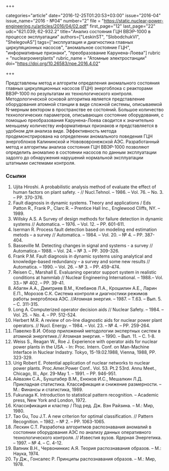 +++

categories="article"
date="2016-12-25T01:20:53+03:00"
issue="2016-04"
issue_name="2016 - №04"
number="2"
file = "https://static.nuclear-power-engineering.ru/articles/2016/04/02.pdf"
first_page="12"
last_page="22"
udc="621.039; 62-932.2"
title="Анализ состояния ГЦН ВВЭР-1000 в процессе эксплуатации"
authors=["LeskinST", "SlobodchukVI", "ShelegovAS"]
tags=["эксплуатация и диагностика главных циркуляционных насосов", "аномальное состояние ГЦН", "информативные признаки", "преобразование Карунена-Лоева"]
rubric = "nuclearpowerplants"
rubric_name = "Aтомные электростанции"
doi="https://doi.org/10.26583/npe.2016.4.02"

+++

Представлены метод и алгоритм определения аномального состояния главных циркуляционных насосов (ГЦН) энергоблока с реакторами ВВЭР-1000 по результатам их технологического контроля. Методологической основой алгоритма является представление оборудования атомной станции в виде сложной системы, описываемой N-мерным вектором в пространстве ее состояний. Большое количество технологических параметров, описывающих состояние оборудования, с помощью преобразования Карунена-Лоева сводится к значительно меньшему количеству информативных признаков и представляется в удобном для анализа виде. Эффективность метода продемонстрирована на определении аномального поведения ГЦН энергоблоков Калининской и Новововронежской АЭС. Разработанный метод и алгоритмы анализа состояния ГЦН ВВЭР-1000 позволяют определить аномалию в состоянии насосов по данным эксплуатации задолго до обнаружения нарушений нормальной эксплуатации штатными системами контроля.

### Ссылки

1. Ujita Hiroshi. A probabilistic analysis method of evaluate the effect of human factors on plant safety. - // Nucl.Tehnol. – 1986. – Vol. 76. – No. 3. – PP. 370-376.
2. Fault diagnosis in dynamic systems. Theory and applications / Eds Patton R., Frank P., Clarc R. – Prentice Hall Inc., Englewood Cliffs, NY. – 1989.
3. Willsky A.S. A Survey of design methods for failure detection in dynamic systems // Automatica. – 1976. – Vol. 12. – PP. 601-611.
4. Iserman R. Process fault detection based on modeling end estimation metods – a survey // Automatica. – 1984. – Vol. 20. – № 4. – PP. 387-404.
5. Basseville M. Detecting changes in signal and systems - a survey // Automatica.– 1988. – Vol. 24. – № 3. – PP. 309-326.
6. Frank P.M. Fault diagnosis in dynamic systems using analytical and knowledge-based redundancy – a survey and some new results // Automatica. – 1990. – Vol. 26. – № 3. – PP. 459-474.
7. Reisen C., Marshall E. Evaluaning operator support system in realistic conditions at hammlab // Nuclear Engineering International. – 1988.– Vol. 33.– № 402. – PP. 39-41.
8. Абагян А.А., Дмитриев В.М., Клебанов Л.А., Крошилин А.Е., Ларин Е.П., Морозов С.К. Система контроля и диагностики режимов работы энергоблока АЭС. //Атомная энергия. – 1987. – Т.63. – Вып. 5. – С. 311-315.
9. Long A. Computerized operator decision aids // Nuclear Safety. – 1984. – Vol. 25. – No. 4. – PP. 512-524.
10. Herbert M.R. A review of on-line diagnostic aids for nuclear power plant operators. // Nucl. Energy. – 1984. – Vol. 23. – № 4. – PP. 259-264.
11. Павелко В.И. Обзор приложений методологии экспертных систем в атомной энергетике.// Атомная энергия. – 1990. – Вып. 11. – С. 1-8.
12. Weiss S., Reagan W., Roe J. Experience with operator aids for nuclear power plants in the USA. - In: Proc. Intern. Conf. on Man-Machine Interface in Nuclear Indastry. Tokyo, 15-19.02.1988, Vienna, 1988, PP. 323-329.
13. Urig Robert E. Potential application of nuclear networks to nuclear power plants. Proc.Amer.Power Conf.. Vol. 53. Pt.2 53rd. Annu Meet., Chicago, III., Apr. 29-May 1. – 1991. – PP. 946-951.
14. Айвазян С.А., Бухштабер В.М., Енюков И.С., Мешалкин Л.Д. Прикладная статистика. Классификация и снижение размерности. – М.: Финансы и статистика, 1989.
15. Fukunaga K. Introduction to statistical pattern recognition. – Academic press, New York and London, 1972.
16. Классификация и кластер / Под ред. Дж. Вэн Райзина. – М.: Мир, 1980.
17. Tao Gu, Tou J.T. A new criterion for optimal classification. // Pattern Recognition. – 1982. – № 2. – PP. 1063-1065.
18. Лескин С.Т. Разработка алгоритмов распознавания аномалий в состоянии оборудования АЭС по анализу данных оперативного технологического контроля. // Известия вузов. Ядерная Энергетика. – 1997. – № 4. – С. 4-12.
19. Вапник В.Н., Червонинкис А.Я. Теория распознавания образов. – М.: Наука, 1974.
20. Ту Дж., Гонсалес Р. Принципы распознавания образов. – М.: Мир, 1978.